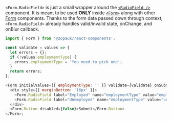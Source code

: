 `<Form.RadioField>` is just a small wrapper around the [`<RadioField />`](#/Components/Molecules/RadioField) component. It is meant to be used **ONLY** inside [`<Form>`](#/Organisms/Form/Form) along with other [Form](#/Organisms/Form) components. Thanks to the form data passed down through context, `<Form.RadioField>` already handles valid/invalid state, onChange, and onBlur callback.

```js
import { Form } from '@zopauk/react-components';

const validate = values => {
  let errors = {};
  if (!values.employmentType) {
    errors.employmentType = 'You need to pick one';
  }
  return errors;
};

<Form initialValues={{ employmentType: '' }} validate={validate} onSubmit={values => alert(JSON.stringify(values))}>
  <div style={{ marginBottom: '16px' }}>
    <Form.RadioField label="Employed" name="employmentType" value="employed" />
    <Form.RadioField label="Unemployed" name="employmentType" value="unemployed" />
  </div>
  <Form.Button disabled={false}>Submit</Form.Button>
</Form>;
```
